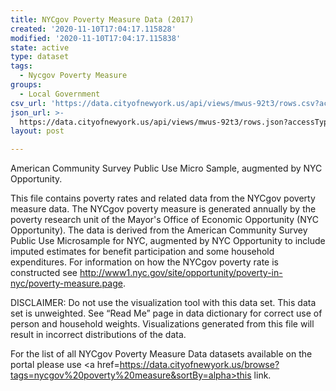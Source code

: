 ```yaml
---
title: NYCgov Poverty Measure Data (2017)
created: '2020-11-10T17:04:17.115828'
modified: '2020-11-10T17:04:17.115838'
state: active
type: dataset
tags:
  - Nycgov Poverty Measure
groups:
  - Local Government
csv_url: 'https://data.cityofnewyork.us/api/views/mwus-92t3/rows.csv?accessType=DOWNLOAD'
json_url: >-
  https://data.cityofnewyork.us/api/views/mwus-92t3/rows.json?accessType=DOWNLOAD
layout: post

---
```

American Community Survey Public Use Micro Sample, augmented by NYC Opportunity.

This file contains poverty rates and related data from the NYCgov poverty measure data. The NYCgov poverty measure is generated annually by the poverty research unit of the Mayor's Office of Economic Opportunity (NYC Opportunity). The data is derived from the American Community Survey Public Use Microsample for NYC, augmented by NYC Opportunity to include imputed estimates for benefit participation and some household expenditures. For information on how the NYCgov poverty rate is constructed see http://www1.nyc.gov/site/opportunity/poverty-in-nyc/poverty-measure.page.

DISCLAIMER: Do not use the visualization tool with this data set. This data set is unweighted. See “Read Me” page in data dictionary for correct use of person and household weights. Visualizations generated from this file will result in incorrect distributions of the data.

For the list of all NYCgov Poverty Measure Data datasets available on the portal please use <a href=https://data.cityofnewyork.us/browse?tags=nycgov%20poverty%20measure&sortBy=alpha>this link.</a>
